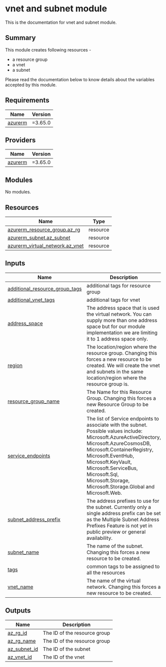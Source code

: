 # vnet and subnet module

This is the documentation for vnet and subnet module.

## Summary

This module creates following resources -
- a resource group
- a vnet
- a subnet

Please read the documentation below to know details about the variables accepted by this module.

## Requirements

| Name | Version |
|------|---------|
| <a name="requirement_azurerm"></a> [azurerm](#requirement\_azurerm) | =3.65.0 |

## Providers

| Name | Version |
|------|---------|
| <a name="provider_azurerm"></a> [azurerm](#provider\_azurerm) | =3.65.0 |

## Modules

No modules.

## Resources

| Name | Type |
|------|------|
| [azurerm_resource_group.az_rg](https://registry.terraform.io/providers/hashicorp/azurerm/3.65.0/docs/resources/resource_group) | resource |
| [azurerm_subnet.az_subnet](https://registry.terraform.io/providers/hashicorp/azurerm/3.65.0/docs/resources/subnet) | resource |
| [azurerm_virtual_network.az_vnet](https://registry.terraform.io/providers/hashicorp/azurerm/3.65.0/docs/resources/virtual_network) | resource |

## Inputs

| Name | Description | Type | Default | Required |
|------|-------------|------|---------|:--------:|
| <a name="input_additional_resource_group_tags"></a> [additional\_resource\_group\_tags](#input\_additional\_resource\_group\_tags) | additional tags for resource group | `map(any)` | `{}` | no |
| <a name="input_additional_vnet_tags"></a> [additional\_vnet\_tags](#input\_additional\_vnet\_tags) | additional tags for vnet | `map(any)` | `{}` | no |
| <a name="input_address_space"></a> [address\_space](#input\_address\_space) | The address space that is used the virtual network. You can supply more than one address space but for our module implementation we are limiting it to 1 address space only. | `list(string)` | <pre>[<br>  "10.1.0.0/16"<br>]</pre> | no |
| <a name="input_region"></a> [region](#input\_region) | The location/region where the resource group. Changing this forces a new resource to be created. We will create the vnet and subnets in the same location/region where the resource group is. | `string` | n/a | yes |
| <a name="input_resource_group_name"></a> [resource\_group\_name](#input\_resource\_group\_name) | The Name for this Resource Group. Changing this forces a new Resource Group to be created. | `string` | n/a | yes |
| <a name="input_service_endpoints"></a> [service\_endpoints](#input\_service\_endpoints) | The list of Service endpoints to associate with the subnet. Possible values include: Microsoft.AzureActiveDirectory, Microsoft.AzureCosmosDB, Microsoft.ContainerRegistry, Microsoft.EventHub, Microsoft.KeyVault, Microsoft.ServiceBus, Microsoft.Sql, Microsoft.Storage, Microsoft.Storage.Global and Microsoft.Web. | `list(string)` | `[]` | no |
| <a name="input_subnet_address_prefix"></a> [subnet\_address\_prefix](#input\_subnet\_address\_prefix) | The address prefixes to use for the subnet. Currently only a single address prefix can be set as the Multiple Subnet Address Prefixes Feature is not yet in public preview or general availability. | `list(string)` | <pre>[<br>  "10.1.0.0/16"<br>]</pre> | no |
| <a name="input_subnet_name"></a> [subnet\_name](#input\_subnet\_name) | The name of the subnet. Changing this forces a new resource to be created. | `string` | n/a | yes |
| <a name="input_tags"></a> [tags](#input\_tags) | common tags to be assigned to all the resources | `map(any)` | `{}` | no |
| <a name="input_vnet_name"></a> [vnet\_name](#input\_vnet\_name) | The name of the virtual network. Changing this forces a new resource to be created. | `string` | n/a | yes |

## Outputs

| Name | Description |
|------|-------------|
| <a name="output_az_rg_id"></a> [az\_rg\_id](#output\_az\_rg\_id) | The ID of the resource group |
| <a name="output_az_rg_name"></a> [az\_rg\_name](#output\_az\_rg\_name) | The ID of the resource group |
| <a name="output_az_subnet_id"></a> [az\_subnet\_id](#output\_az\_subnet\_id) | The ID of the subnet |
| <a name="output_az_vnet_id"></a> [az\_vnet\_id](#output\_az\_vnet\_id) | The ID of the vnet |
